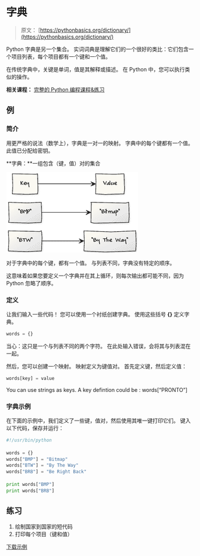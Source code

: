 # 字典

> 原文： [https://pythonbasics.org/dictionary/](https://pythonbasics.org/dictionary/)

Python 字典是另一个集合。 实词词典是理解它们的一个很好的类比：它们包含一个项目列表，每个项目都有一个键和一个值。

在传统字典中，关键是单词，值是其解释或描述。 在 Python 中，您可以执行类似的操作。

**相关课程：** [完整的 Python 编程课程&练习](https://gum.co/dcsp)

## 例

### 简介

用更严格的说法（数学上），字典是一对一的映射。 字典中的每个键都有一个值。 此值已分配给密钥。

**字典：**一组包含（键，值）对的集合

![dictionary](img/31796db0ca619bca6133e335b49b7867.jpg)

对于字典中的每个键，都有一个值。 与列表不同，字典没有特定的顺序。

这意味着如果您要定义一个字典并在其上循环，则每次输出都可能不同，因为 Python 忽略了顺序。

### 定义

让我们输入一些代码！ 您可以使用一个衬纸创建字典。 使用这些括号 **{}** 定义字典。

```py
words = {}

```

当心：这只是一个与列表不同的两个字符。 在此处输入错误，会将其与列表混在一起。

然后，您可以创建一个映射。 映射定义为键值对。 首先定义键，然后定义值：

```py
words[key] = value

```

You can use strings as keys. A key defintion could be : words[“PRONTO”]

### 字典示例

在下面的示例中，我们定义了一些键，值对，然后使用其唯一键打印它们。
键入以下代码，保存并运行：

```py
#!/usr/bin/python

words = {}
words["BMP"] = "Bitmap"
words["BTW"] = "By The Way"
words["BRB"] = "Be Right Back"

print words["BMP"]
print words["BRB"]

```

## 练习

1.  绘制国家到国家的短代码
2.  打印每个项目（键和值）

[下载示例](https://gum.co/dcsp)